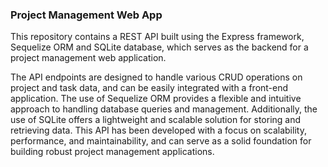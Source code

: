 ### Project Management Web App

This repository contains a REST API built using the Express framework, Sequelize ORM and SQLite database, which serves as the backend for a project management web application.

The API endpoints are designed to handle various CRUD operations on project and task data, and can be easily integrated with a front-end application. The use of Sequelize ORM provides a flexible and intuitive approach to handling database queries and management. Additionally, the use of SQLite offers a lightweight and scalable solution for storing and retrieving data. This API has been developed with a focus on scalability, performance, and maintainability, and can serve as a solid foundation for building robust project management applications.

